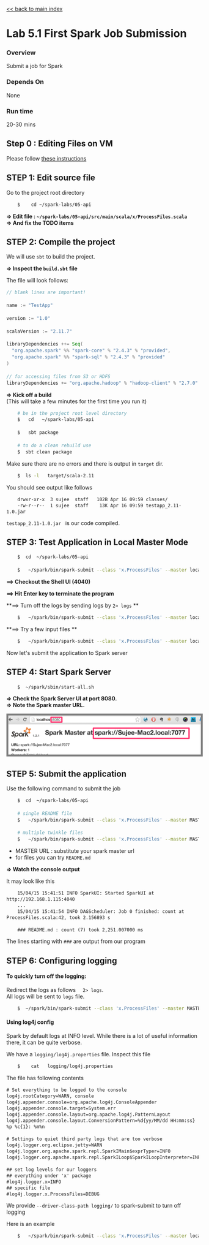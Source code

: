 <link rel='stylesheet' href='../assets/css/main.css'/>

[<< back to main index](../README.md)

Lab 5.1 First Spark Job Submission
==================================

### Overview
Submit a job for Spark

### Depends On
None

### Run time
20-30 mins


## Step 0 : Editing Files on VM
Please follow [these instructions](../edit-files.md)

## STEP 1: Edit source file

Go to the project root directory

```bash
    $    cd ~/spark-labs/05-api
```


**=> Edit file : `~/spark-labs/05-api/src/main/scala/x/ProcessFiles.scala`**  
**=> And fix the TODO items**


## STEP 2: Compile the project

We will use `sbt` to build the project.  

**=> Inspect the `build.sbt` file**

The file will look follows:

```scala
// blank lines are important!

name := "TestApp"

version := "1.0"

scalaVersion := "2.11.7"

libraryDependencies ++= Seq(
  "org.apache.spark" %% "spark-core" % "2.4.3" % "provided",
  "org.apache.spark" %% "spark-sql" % "2.4.3" % "provided"
)

// for accessing files from S3 or HDFS
libraryDependencies += "org.apache.hadoop" % "hadoop-client" % "2.7.0" exclude("com.google.guava", "guava")


```


**=> Kick off a build**  
(This will take a few minutes for the first time you run it)

```bash
    # be in the project root level directory
    $   cd   ~/spark-labs/05-api

    $   sbt package

    # to do a clean rebuild use
    $  sbt clean package
```

Make sure there are no errors and there is output in `target` dir.

```bash
    $  ls -l   target/scala-2.11
```

You should see output like follows

```console
    drwxr-xr-x  3 sujee  staff   102B Apr 16 09:59 classes/
    -rw-r--r--  1 sujee  staff    13K Apr 16 09:59 testapp_2.11-1.0.jar
```

`testapp_2.11-1.0.jar `  is our code compiled.


## STEP 3: Test Application in Local Master Mode

```bash
    $  cd  ~/spark-labs/05-api

    $   ~/spark/bin/spark-submit --class 'x.ProcessFiles' --master local[*]  target/scala-2.11/testapp_2.11-1.0.jar    README.md
```

**==> Checkout the Shell UI (4040)**   

**==> Hit Enter key to terminate the program**

**==> Turn off the logs by sending logs by `2> logs` **   

```bash
    $   ~/spark/bin/spark-submit --class 'x.ProcessFiles' --master local[*]  target/scala-2.11/testapp_2.11-1.0.jar    README.md  2> logs
```

**==> Try a few input files **
```bash
    $   ~/spark/bin/spark-submit --class 'x.ProcessFiles' --master local[*]  target/scala-2.11/testapp_2.11-1.0.jar    /data/text/twinkle/*  2> logs
```


Now let's submit the application to Spark server

## STEP 4: Start Spark Server

```bash
    $  ~/spark/sbin/start-all.sh
```

**=> Check the Spark Server UI at port 8080.**  
**=> Note the Spark master URL.**  

<img src="../assets/images/4.1b.png" style="border: 5px solid grey; max-width:100%;"/>


## STEP 5: Submit the application

Use the following command to submit the job

```bash
    $  cd  ~/spark-labs/05-api

    # single README file
    $   ~/spark/bin/spark-submit --class 'x.ProcessFiles' --master MASTER_URL  target/scala-2.11/testapp_2.11-1.0.jar    README.md   2> logs

    # multiple twinkle files
    $   ~/spark/bin/spark-submit --class 'x.ProcessFiles' --master MASTER_URL  target/scala-2.11/testapp_2.11-1.0.jar    /data/text/twinkle/*  2> logs
```

* MASTER URL : substitute your spark master url
* for files you can try `README.md`

**=> Watch the console output**

It may look like this

```console
    15/04/15 15:41:51 INFO SparkUI: Started SparkUI at http://192.168.1.115:4040
    ...
    15/04/15 15:41:54 INFO DAGScheduler: Job 0 finished: count at ProcessFiles.scala:42, took 2.156893 s

    ### README.md : count (7) took 2,251.007000 ms
```

The lines starting with `###` are output from our program


## STEP 6:  Configuring logging

#### To quickly turn off the logging:
Redirect the logs as follows `  2> logs`.   
All logs will be sent to `logs` file.  
```bash
    $  ~/spark/bin/spark-submit --class 'x.ProcessFiles' --master MASTER_URL  target/scala-2.11/testapp_2.11-1.0.jar    <files to process>    2>  logs
```

#### Using log4j config
Spark by default logs at INFO level.  While there is a lot of useful information there, it can be quite verbose.

We have a `logging/log4j.properties` file.  Inspect this file

```bash
    $    cat   logging/log4j.properties
```


The file has following contents

```
# Set everything to be logged to the console
log4j.rootCategory=WARN, console
log4j.appender.console=org.apache.log4j.ConsoleAppender
log4j.appender.console.target=System.err
log4j.appender.console.layout=org.apache.log4j.PatternLayout
log4j.appender.console.layout.ConversionPattern=%d{yy/MM/dd HH:mm:ss} %p %c{1}: %m%n

# Settings to quiet third party logs that are too verbose
log4j.logger.org.eclipse.jetty=WARN
log4j.logger.org.apache.spark.repl.SparkIMain$exprTyper=INFO
log4j.logger.org.apache.spark.repl.SparkILoop$SparkILoopInterpreter=INFO

## set log levels for our loggers
## everything under 'x' package
#log4j.logger.x=INFO
## specific file
#log4j.logger.x.ProcessFiles=DEBUG
```



We provide `--driver-class-path logging/`  to spark-submit to turn off logging

Here is an example

```bash
    $   ~/spark/bin/spark-submit --class 'x.ProcessFiles' --master local[*]  --driver-class-path logging/  target/scala-2.11/testapp_2.11-1.0.jar    README.md
```
